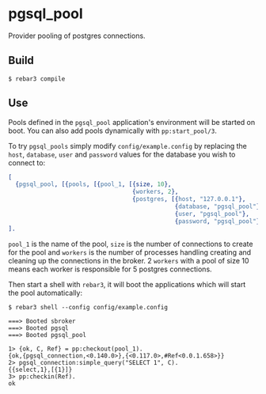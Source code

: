 pgsql_pool
=====

Provider pooling of postgres connections.

Build
-----

    $ rebar3 compile

Use
----

Pools defined in the `pgsql_pool` application's environment will be started on boot. You can also add pools dynamically with `pp:start_pool/3`.

To try `pgsql_pools` simply modify `config/example.config` by replacing the `host`, `database`, `user` and `password` values for the database you wish to connect to:

```erlang
[
  {pgsql_pool, [{pools, [{pool_1, [{size, 10},
                                   {workers, 2},
                                   {postgres, [{host, "127.0.0.1"},
                                               {database, "pgsql_pool"},
                                               {user, "pgsql_pool"},
                                               {password, "pgsql_pool"}]}]}]}]}
].
```

`pool_1` is the name of the pool, `size` is the number of connections to create for the pool and `workers` is the number of processes handling creating and cleaning up the connections in the broker. 2 `workers` with a pool of size 10 means each worker is responsible for 5 postgres connections.

Then start a shell with `rebar3`, it will boot the applications which will start the pool automatically:

```shell
$ rebar3 shell --config config/example.config

===> Booted sbroker
===> Booted pgsql
===> Booted pgsql_pool

1> {ok, C, Ref} = pp:checkout(pool_1).
{ok,{pgsql_connection,<0.140.0>},{<0.117.0>,#Ref<0.0.1.658>}}
2> pgsql_connection:simple_query("SELECT 1", C).
{{select,1},[{1}]}
3> pp:checkin(Ref).
ok
```

